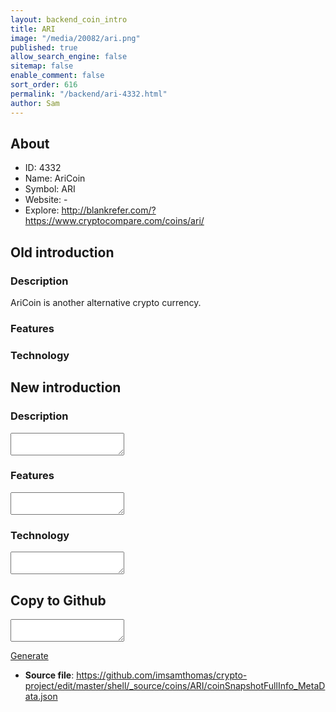 ```yaml
---
layout: backend_coin_intro
title: ARI
image: "/media/20082/ari.png"
published: true
allow_search_engine: false
sitemap: false
enable_comment: false
sort_order: 616
permalink: "/backend/ari-4332.html"
author: Sam
---
```


## About

- ID: 4332
- Name: AriCoin
- Symbol: ARI
- Website: -
- Explore: http://blankrefer.com/?https://www.cryptocompare.com/coins/ari/


## Old introduction

### Description

<p>AriCoin is another alternative crypto currency.</p>

### Features


### Technology




## New introduction


### Description
<textarea id="meta_description" name="description"></textarea>

### Features
<textarea id="meta_features" name="features"></textarea>

### Technology
<textarea id="meta_technology" name="technology"></textarea>


## Copy to Github

<textarea id="coinsnapshotfullinfo_metadata"></textarea>

<a href="#gen" onclick="generateMetaDatJson()">Generate</a>

- **Source file**: <a href="https://github.com/imsamthomas/crypto-project/edit/master/shell/_source/coins/ARI/coinSnapshotFullInfo_MetaData.json">https://github.com/imsamthomas/crypto-project/edit/master/shell/_source/coins/ARI/coinSnapshotFullInfo_MetaData.json</a>

